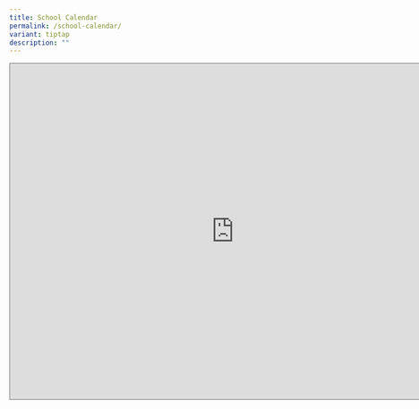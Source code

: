 ```yaml
---
title: School Calendar
permalink: /school-calendar/
variant: tiptap
description: ""
---
```

<div class="iframe-wrapper"><iframe style="border:solid 1px #777" height="600" width="800" allowfullscreen="true" frameborder="0" src="https://calendar.google.com/calendar/embed?height=600&amp;wkst=2&amp;bgcolor=%234285F4&amp;ctz=Asia%2FSingapore&amp;title=Regent%20Sec%20Calendar%20%40%20School%20Website&amp;src=cmVnZW50c2Vjc2Nob29sdHViZUBnbWFpbC5jb20&amp;src=ZW4uc2luZ2Fwb3JlI2hvbGlkYXlAZ3JvdXAudi5jYWxlbmRhci5nb29nbGUuY29t&amp;color=%23039BE5&amp;color=%230B8043"></iframe></div><p></p>